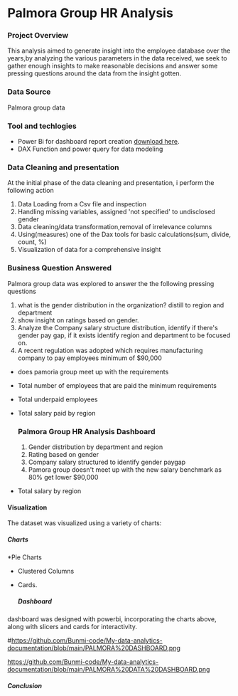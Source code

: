 
# Palmora Group HR Analysis 

### Project Overview
This analysis aimed to generate insight into the employee database over the years,by analyzing the various parameters in the data received, we seek to gather enough insights to make reasonable decisions and answer some pressing questions around the data from the insight gotten. 
### Data Source 
Palmora group data 

### Tool and techlogies 
- Power Bi for dashboard report creation  [download here](https://www.microsoft.com).
- DAX Function and power query for data modeling 

### Data Cleaning and presentation

At the initial phase of the data cleaning and presentation, i perform the following action 
1. Data Loading from a Csv file and inspection 
2. Handling missing variables, assigned 'not specified' to undisclosed gender 
3. Data cleaning/data transformation,removal of irrelevance columns 
4. Using(measures) one of the Dax tools for basic calculations(sum, divide, count, %) 
5. Visualization of data for a comprehensive insight

  ### Business Question Answered 
Palmora group data was explored to answer the the following pressing questions  
  1. what is the gender distribution in the organization? distill to region and department 
2. show insight on ratings based on gender. 
3. Analyze the Company salary structure distribution, identify if there's gender pay gap, if it exists identify region and department to be focused on. 
4. A recent regulation was adopted which requires manufacturing company to pay employees minimum of $90,000
- does pamoria group meet up with the requirements

- Total number of employees that are paid the minimum requirements
- Total underpaid employees 
- Total salary paid by region

  ### Palmora Group HR Analysis Dashboard
  1. Gender distribution by department and region
  2. Rating based on gender
  3. Company salary structured to identify gender paygap
  4. Pamora group doesn't meet up with the new salary benchmark as 80% get lower $90,000
* Total salary by region

#### Visualization 
The dataset was visualized using a variety of charts:
##### Charts
*Pie Charts
* Clustered Columns
 * Cards.

   ##### Dashboard
  dashboard was designed with powerbi, incorporating the charts above, along with slicers and cards for interactivity.
  
  #https://github.com/Bunmi-code/My-data-analytics-documentation/blob/main/PALMORA%20DASHBOARD.png
  
https://github.com/Bunmi-code/My-data-analytics-documentation/blob/main/PALMORA%20DATA%20DASHBOARD.png

##### Conclusion 
  
  
